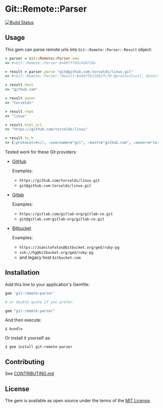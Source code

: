 # Git::Remote::Parser

[![Build Status](https://travis-ci.org/JuanitoFatas/git-remote-parser.svg?branch=master)][travis]

[travis]: https://travis-ci.org/JuanitoFatas/git-remote-parser

## Usage

This gem can parse remote urls into `Git::Remote::Parser::Result` object:

```ruby
> parser = Git::Remote::Parser.new
=> #<Git::Remote::Parser:0x007ffd5c0d4718>

> result = parser.parse "git@github.com:torvalds/linux.git"
=> #<Git::Remote::Parser::Result:0x007fb11b82fc70 @protocol=nil, @username="git", @host="github.com", @owner="torvalds", @repo="linux", @html_url="https://github.com/torvalds/linux">

> result.host
=> "github.com"

> result.owner
=> "torvalds"

> result.repo
=> "linux"

> result.html_url
=> "https://github.com/torvalds/linux"

> result.to_h
=> {:protocol=>nil, :username=>"git", :host=>"github.com", :owner=>"torvalds", :repo=>"linux", :html_url=>"https://github.com/torvalds/linux"}
```

Tested work for these Git providers:

* [GitHub][github]

  Examples:

  - `https://github.com/torvalds/linux.git`
  - `git@github.com:torvalds/linux.git`

* [Gitlab][gitlab]

  Examples:

  - `https://gitlab.com/gitlab-org/gitlab-ce.git`
  - `git@gitlab.com:gitlab-org/gitlab-ce.git`

* [Bitbucket][bitbucket]

  Examples:

  - `https://JuanitoFatas@bitbucket.org/ged/ruby-pg`
  - `ssh://hg@bitbucket.org/ged/ruby-pg`
  - and legacy host `bitbucket.com`

[github]: https://github.com
[gitlab]: https://gitlab.com
[bitbucket]: https://bitbucket.org

## Installation

Add this line to your application's Gemfile:

```ruby
gem 'git-remote-parser'

# or double quote if you prefer:

gem "git-remote-parser"
```

And then execute:

    $ bundle

Or install it yourself as:

    $ gem install git-remote-parser

## Contributing

See [CONTRIBUTING.md](/CONTRIBUTING.md)

## License

The gem is available as open source under the terms of the [MIT License](http://opensource.org/licenses/MIT).
